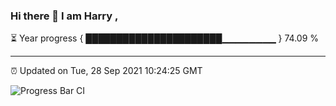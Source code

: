 ### Hi there 👋 I am Harry , 

⏳ Year progress { ██████████████████████▁▁▁▁▁▁▁▁ } 74.09 %

---

⏰ Updated on Tue, 28 Sep 2021 10:24:25 GMT

![Progress Bar CI](https://github.com/duykhang68/duykhang68/workflows/Progress%20Bar%20CI/badge.svg)
